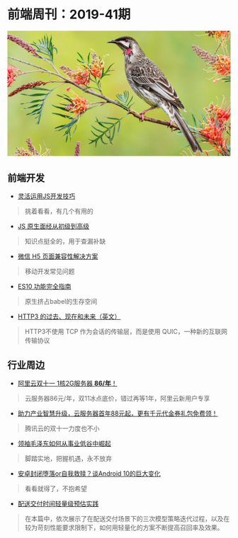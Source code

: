 # 前端周刊：2019-41期

[![](/img/bing/20191026.png?imageMogr2/thumbnail/960x)](https://cn.bing.com/search?q=红垂蜜鸟)

## 前端开发

- [灵活运用JS开发技巧](https://segmentfault.com/a/1190000020749133)

> 挑着看看，有几个有用的

- [JS 原生面经从初级到高级](https://segmentfault.com/a/1190000020759924)

> 知识点挺全的，用于查漏补缺

- [微信 H5 页面兼容性解决方案](https://mp.weixin.qq.com/s/6dhFnUviXGj5gT-FfB8gXw)

> 移动开发常见问题

- [ES10 功能完全指南](https://mp.weixin.qq.com/s/l9x0BPU3ylDt4G2VwUwf_A)

> 原生挤占babel的生存空间

- [HTTP3 的过去、现在和未来（英文）](https://blog.cloudflare.com/http3-the-past-present-and-future/)

> HTTP3不使用 TCP 作为会话的传输层，而是使用 QUIC，一种新的互联网传输协议

## 行业周边

- [阿里云双十一 1核2G服务器 **86/年**！](https://www.aliyun.com/1111/2019/group-buying-share?ptCode=9D298960E551E698B37AE7BB83BCB271647C88CF896EF535&userCode=y31qmczl&share_source=copy_link)

> 云服务器86元/年，双11冰点底价，错过再等1年，阿里云新用户专享

- [助力产业智慧升级，云服务器首年88元起，更有千元代金券礼包免费领！](https://cloud.tencent.com/act/cps/redirect?redirect=1048&cps_key=55b0d6026f97f5980bceec15fcefa0af&from=console)

> 腾讯云的双十一力度也不小

- [领袖毛泽东如何从事业低谷中崛起](https://mp.weixin.qq.com/s/e10jfnjUqGBOP2JNN0FTqg)

> 脚踏实地，把握机遇，永不放弃

- [安卓封闭堕落or自我救赎？谈Android 10的巨大变化](https://segmentfault.com/a/1190000020748384)

> 看看就得了，不抱希望

- [配送交付时间轻量级预估实践](https://zhuanlan.zhihu.com/p/86546990)

> 在本篇中，依次展示了在配送交付场景下的三次模型策略迭代过程，以及在较为苛刻性能要求限制下，如何用轻量化的方案不断提高召回率及效果。


